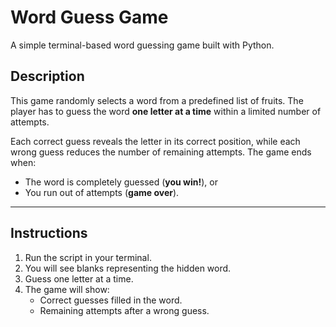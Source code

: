 # Word Guess Game

A simple terminal-based word guessing game built with Python.

## Description

This game randomly selects a word from a predefined list of fruits. The player has to guess the word **one letter at a time** within a limited number of attempts.

Each correct guess reveals the letter in its correct position, while each wrong guess reduces the number of remaining attempts. The game ends when:
- The word is completely guessed (**you win!**), or
- You run out of attempts (**game over**).

---

## Instructions

1. Run the script in your terminal.
2. You will see blanks representing the hidden word.
3. Guess one letter at a time.
4. The game will show:
   - Correct guesses filled in the word.
   - Remaining attempts after a wrong guess.
